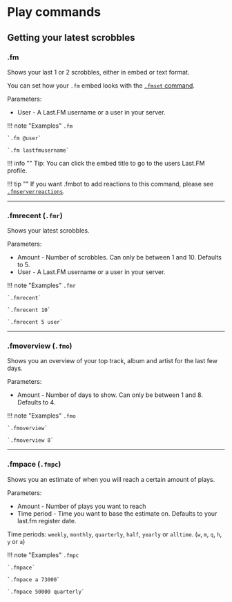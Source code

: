 # Play commands

## Getting your latest scrobbles

### .fm

Shows your last 1 or 2 scrobbles, either in embed or text format.

You can set how your `.fm` embed looks with the [`.fmset` command](/commands/#setting-your-lastfm-username).

Parameters:

* User - A Last.FM username or a user in your server.

!!! note "Examples"
    `.fm`

    `.fm @user`

    `.fm lastfmusername`

!!! info ""
    Tip: You can click the embed title to go to the users Last.FM profile.

!!! tip ""
    If you want .fmbot to add reactions to this command, please see [`.fmserverreactions`](/commands/guild-settings).

---


### .fmrecent (`.fmr`)

Shows your latest scrobbles.

Parameters:

* Amount - Number of scrobbles. Can only be between 1 and 10. Defaults to 5.
* User - A Last.FM username or a user in your server.

!!! note "Examples"
    `.fmr`

    `.fmrecent`

    `.fmrecent 10`

    `.fmrecent 5 user`
    
---

### .fmoverview (`.fmo`)

Shows you an overview of your top track, album and artist for the last few days.

Parameters:

* Amount - Number of days to show. Can only be between 1 and 8. Defaults to 4.

!!! note "Examples"
    `.fmo`

    `.fmoverview`

    `.fmoverview 8`
    
    
---

### .fmpace (`.fmpc`)

Shows you an estimate of when you will reach a certain amount of plays.

Parameters:

* Amount - Number of plays you want to reach
* Time period - Time you want to base the estimate on. Defaults to your last.fm register date.

Time periods: `weekly`, `monthly`, `quarterly`, `half`, `yearly` or `alltime`. (`w`, `m`, `q`, `h`, `y` or `a`)

!!! note "Examples"
    `.fmpc`

    `.fmpace`

    `.fmpace a 73000`

    `.fmpace 50000 quarterly`
    
